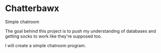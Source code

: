 # Chatterbawx
Simple chatroom


The goal behind this project is to push my understanding of databases and getting socks to work like they're supposed too.

I will create a simple chatroom program.
